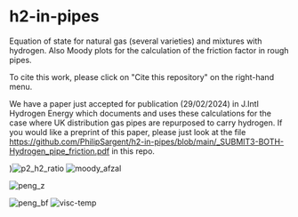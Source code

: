 # h2-in-pipes
Equation of state for natural gas (several varieties) and mixtures with hydrogen. Also Moody plots for the calculation of the friction factor in rough pipes.

To cite this work, please click on "Cite this repository" on the right-hand menu.

We have a paper just accepted for publication (29/02/2024) in J.Intl Hydrogen Energy which documents and uses these calculations for the case where UK distribution gas pipes are repurposed to carry hydrogen.
If you would like a preprint of this paper, please just look at the file https://github.com/PhilipSargent/h2-in-pipes/blob/main/_SUBMIT3-BOTH-Hydrogen_pipe_friction.pdf in this repo.

)![p2_h2_ratio](https://github.com/PhilipSargent/h2-in-pipes/assets/5623885/f8d56427-4b60-459e-a01f-bdbe93a717fe)
![moody_afzal](https://github.com/PhilipSargent/h2-in-pipes/assets/5623885/06769e5b-2bf3-4444-86ae-99622bd48139)

![peng_z](https://github.com/PhilipSargent/h2-in-pipes/assets/5623885/8c38150c-cf02-49b9-98d4-5269e28eb2ca)

![peng_bf](https://github.com/PhilipSargent/h2-in-pipes/assets/5623885/92a911eb-c0ea-41dc-91c2-0f80a38c8f22)
![visc-temp](https://github.com/PhilipSargent/h2-in-pipes/assets/5623885/9883a784-3bf2-4557-86d8-043a891bf011)
